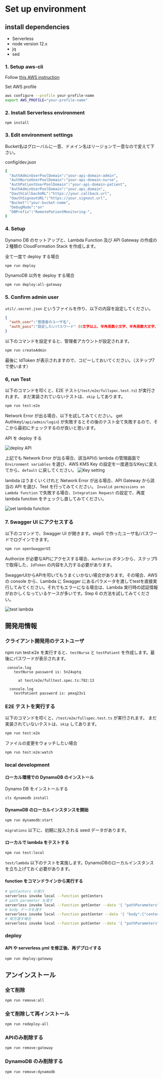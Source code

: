 # Set up environment

## install dependencies

* Serverless
* node version 12.x
* jq
* sed

### 1. Setup aws-cli

Follow [this AWS instruction](https://docs.aws.amazon.com/ja_jp/cli/latest/userguide/install-cliv2.html)

Set AWS profile

```bash
aws configure --profile your-profile-name
export AWS_PROFILE="your-profile-name"
```

### 2. Install Serverless environment

`npm install`

### 3. Edit environment settings

Bucket名はグローバルに一意、ドメイン名はリージョンで一意なので変えて下さい。

config/dev.json

```bash
{
  "AuthAdminUserPoolDomain":"your-api-domain-admin",
  "AuthNurseUserPoolDomain":"your-api-domain-nurse",
  "AuthPatientUserPoolDomain":"your-api-domain-patient",
  "AuthAdminUserPoolDomain":"your.api.domain",
  "OauthCallbackURL":"https://your.callback.url",
  "OauthSignoutURL":"https://your.signout.url",
  "Bucket":"your-bucket-name",
  "DebugMode":"on"
  "DBPrefix":"RemotePatientMonitoring-",
}
```

### 4. Setup

Dynamo DB のセットアップと、Lambda Function 及び API Gateway の作成の２種類の CloudFormation Stack を作成します。

全て一度で deploy する場合

```bash
npm run deploy
```

DynamoDB 以外を deploy する場合

```bash
npm run deploy:all-gateway
```

### 5. Confirm admin user

`util/.secret.json` というファイルを作り、以下の内容を設定してください。

```json
{
  "auth_user":"管理者のユーザ名", 
  "auth_pass":"設定したいパスワード" (8文字以上、半角英数小文字、半角英数大文字、シンボルを必ず一文字含む)
}
```

以下のコマンドを設定すると、管理者アカウントが設定されます。

```bash
npm run createAdmin
```

最後に IdToken が表示されますので、コピーしておいてください。（ステップ7で使います）

### 6, run Test


以下のコマンドを叩くと、E2E テスト(`/test/e2e/fullspec.test.ts`) が実行されます。
まだ実装されていないテストは、`skip` してあります。

```bash
npm run test:e2e
```

Network Error が出る場合、以下を試してみてください。
get Authkey(`/api/admin/login`) が失敗するとその後のテスト全て失敗するので、そこから最初にチェックするのが良いと思います。

API を deploy する

![deploy API](images/deployAPI.png)

上記でも Network Error が出る場合、該当APIの lambda の管理画面で `Environment variables` を選び、AWS KMS Key の設定を一度適当なKeyに変えてから、`default` に戻してください。
![Key setting](images/key-change.png)

lambda はうまくいくけれと Network Error が出る場合、API Gateway から該当の API を選び、Test を行ってみてください。 `Invalid permissions on Lambda function` で失敗する場合、`Integration Request` の設定で、再度 lambda function をチェックし直してみてください。

![set lambda function](images/set-lambda-function.png)

### 7. Swagger UI にアクセスする

以下のコマンドで、Swagger UI が開きます。step5 で作ったユーザ名/パスワードでログインできます。

```bash
npm run openSwaggerUI
```

Authorize が必要なAPIにアクセスする場合、`Authorize` ボタンから、ステップ5で取得した、`IdToken` の内容を入力する必要があります。

SwaggerUIからAPIを叩いてもうまくいかない場合があります。その場合、AWS の console から、Lambda に Swagger にあるパラメータを渡してtestを直接実行してみてください。それでもエラーになる場合は、Lambda 実行時の認証情報がおかしくなっているケースが多いです。Step 6 の方法を試してみてください。

![test lambda](images/test-lambda.png)

## 開発用情報

### クライアント開発用のテストユーザ

npm run test:e2e を実行すると、`testNurse` と `testPatient` を作成します。最後にパスワードが表示されます。

```:bash
 console.log
    testNurse password is: 5n24uptq

      at test/e2e/fulltest.spec.ts:782:13

  console.log
    testPatient password is: pmxq23v1
```

### E2E テストを実行する

以下のコマンドを叩くと、`/test/e2e/fullspec.test.ts` が実行されます。
まだ実装されていないテストは、`skip` してあります。

```bash
npm run test:e2e
```

ファイルの変更をウォッチしたい場合

```bash
npm run test:e2e:watch
```


### local development

#### ローカル環境での DynamoDB のインストール

Dynamo DB をインストールする

```bash
sls dynamodb install
```

#### DynamoDB のローカルインスタンスを開始

```bash
npm run dynamodb:start
```

`migrations` 以下に、初期に投入される seed データがあります。

#### ローカルで lambda をテストする

```bash
npm run test:local
```

`test/lambda` 以下のテストを実施します。DynamoDBのローカルインスタンスを立ち上げておく必要があります。

#### function をコマンドラインから実行する

```bash
# getCenters の実行
serverless invoke local --function getCenters
# path parameter を渡す
serverless invoke local --function getCenter --data '{ "pathParameters": {"centerId":"c2c43259-2708-4f4f-98d4-d57f72ecac70"}}'
# body データを渡す
serverless invoke local --function postCenter --data '{ "body":{"centerName":"test4"}}'
# 両方渡す場合
serverless invoke local --function putCenter --data '{ "pathParameters": {"centerId":"ccbcebd7-3186-43c2-9cc0-ff6e83ed9dd8"}, "body":{"centerName":"mycenter1"}}'
```

### deploy

#### API や serverless.yml を修正後、再デプロイする

```bash
npm run deploy:gateway
```

## アンインストール

### 全て削除

```bash
npm run remove:all
```

### 全て削除して再インストール

```bash
npm run redeploy-all
```

### APIのみ削除する

```bash
npm run remove:gateway
```

### DynamoDB のみ削除する

```bash
npm run remove:dynamodb
```
